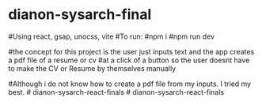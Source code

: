 ﻿# dianon-sysarch-final
 
 #Using react, gsap, unocss, vite
 #To run:
 #npm i
 #npm run dev
 
 #the concept for this project is the user just inputs text and the app creates a pdf file of a resume or cv
 #at a click of a button so the user doesnt have to make the CV or Resume by themselves manually
 
 #Although i do not know how to create a pdf file from my inputs. I tried my best.
#   d i a n o n - s y s a r c h - r e a c t - f i n a l s  
 #   d i a n o n - s y s a r c h - r e a c t - f i n a l s  
 